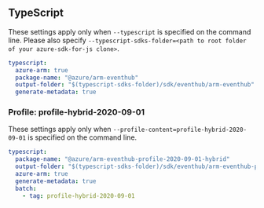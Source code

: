 ## TypeScript

These settings apply only when `--typescript` is specified on the command line.
Please also specify `--typescript-sdks-folder=<path to root folder of your azure-sdk-for-js clone>`.

``` yaml $(typescript) && !$(profile-content)
typescript:
  azure-arm: true
  package-name: "@azure/arm-eventhub"
  output-folder: "$(typescript-sdks-folder)/sdk/eventhub/arm-eventhub"
  generate-metadata: true
```

### Profile: profile-hybrid-2020-09-01

These settings apply only when `--profile-content=profile-hybrid-2020-09-01` is specified on the command line.

``` yaml $(profile-content)=='profile-hybrid-2020-09-01'
typescript:
  package-name: "@azure/arm-eventhub-profile-2020-09-01-hybrid"
  output-folder: "$(typescript-sdks-folder)/sdk/eventhub/arm-eventhub-profile-2020-09-01-hybrid"
  azure-arm: true
  generate-metadata: true
  batch:
    - tag: profile-hybrid-2020-09-01
```
